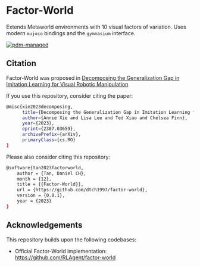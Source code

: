 # Factor-World

Extends Metaworld environments with 10 visual factors of variation. 
Uses modern `mujoco` bindings and the `gymnasium` interface. 

[![pdm-managed](https://img.shields.io/badge/pdm-managed-blueviolet)](https://pdm-project.org)

<!-- 
TODO: enable CI, tests, linting
[![Code style: black](https://img.shields.io/badge/code%20style-black-000000.svg)](https://github.com/psf/black)
[![Ruff](https://img.shields.io/endpoint?url=https://raw.githubusercontent.com/astral-sh/ruff/main/assets/badge/v2.json)](https://github.com/astral-sh/ruff)
[![test](https://github.com/ethanluoyc/corax/actions/workflows/test.yml/badge.svg)](https://github.com/ethanluoyc/corax/actions/workflows/test.yml)
-->

## Citation

Factor-World was proposed in [Decomposing the Generalization Gap in Imitation Learning for Visual Robotic Manipulation](https://sites.google.com/view/generalization-gap)

If you use this repository, consider citing the paper:
```bash
@misc{xie2023decomposing,
      title={Decomposing the Generalization Gap in Imitation Learning for Visual Robotic Manipulation}, 
      author={Annie Xie and Lisa Lee and Ted Xiao and Chelsea Finn},
      year={2023},
      eprint={2307.03659},
      archivePrefix={arXiv},
      primaryClass={cs.RO}
}
```

Please also consider citing this repository:
```bash
@software{tan2023factorworld,
    author = {Tan, Daniel CH},
    month = {12},
    title = {{Factor-World}},
    url = {https://github.com/dtch1997/factor-world},
    version = {0.0.1},
    year = {2023}
}
```

## Acknowledgements

This repository builds upon the following codebases:
- Official Factor-World implementation: https://github.com/RLAgent/factor-world